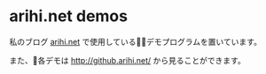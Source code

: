 # arihi.net demos

 私のブログ [arihi.net](http://arihi.net) で使用しているデモプログラムを置いています。

 また、各デモは http://github.arihi.net/ から見ることができます。